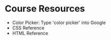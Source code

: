Course Resources
================

* Color Picker: Type 'color picker' into Google
* CSS Reference
* HTML Reference

```html

```